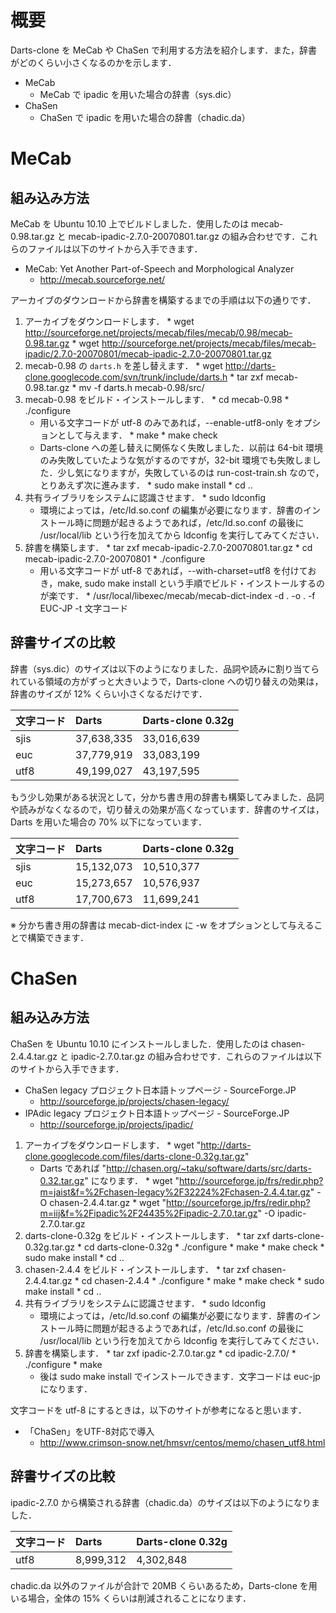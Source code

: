 

# 概要 #

Darts-clone を MeCab や ChaSen で利用する方法を紹介します．また，辞書がどのくらい小さくなるのかを示します．

  * MeCab
    * MeCab で ipadic を用いた場合の辞書（sys.dic）
  * ChaSen
    * ChaSen で ipadic を用いた場合の辞書（chadic.da）

# MeCab #

## 組み込み方法 ##

MeCab を Ubuntu 10.10 上でビルドしました．使用したのは mecab-0.98.tar.gz と mecab-ipadic-2.7.0-20070801.tar.gz の組み合わせです．これらのファイルは以下のサイトから入手できます．

  * MeCab: Yet Another Part-of-Speech and Morphological Analyzer
    * http://mecab.sourceforge.net/

アーカイブのダウンロードから辞書を構築するまでの手順は以下の通りです．

  1. アーカイブをダウンロードします．
    * wget http://sourceforge.net/projects/mecab/files/mecab/0.98/mecab-0.98.tar.gz
    * wget http://sourceforge.net/projects/mecab/files/mecab-ipadic/2.7.0-20070801/mecab-ipadic-2.7.0-20070801.tar.gz
  1. mecab-0.98 の `darts.h` を差し替えます．
    * wget http://darts-clone.googlecode.com/svn/trunk/include/darts.h
    * tar zxf mecab-0.98.tar.gz
    * mv -f darts.h mecab-0.98/src/
  1. mecab-0.98 をビルド・インストールします．
    * cd mecab-0.98
    * ./configure
      * 用いる文字コードが utf-8 のみであれば，--enable-utf8-only をオプションとして与えます．
    * make
    * make check
      * Darts-clone への差し替えに関係なく失敗しました．以前は 64-bit 環境のみ失敗していたような気がするのですが，32-bit 環境でも失敗しました．少し気になりますが，失敗しているのは run-cost-train.sh なので，とりあえず次に進みます．
    * sudo make install
    * cd ..
  1. 共有ライブラリをシステムに認識させます．
    * sudo ldconfig
      * 環境によっては，/etc/ld.so.conf の編集が必要になります．辞書のインストール時に問題が起きるようであれば，/etc/ld.so.conf の最後に /usr/local/lib という行を加えてから ldconfig を実行してみてください．
  1. 辞書を構築します．
    * tar zxf mecab-ipadic-2.7.0-20070801.tar.gz
    * cd mecab-ipadic-2.7.0-20070801
    * ./configure
      * 用いる文字コードが utf-8 であれば，--with-charset=utf8 を付けておき，make, sudo make install という手順でビルド・インストールするのが楽です．
    * /usr/local/libexec/mecab/mecab-dict-index -d . -o . -f EUC-JP -t 文字コード

## 辞書サイズの比較 ##

辞書（sys.dic）のサイズは以下のようになりました．品詞や読みに割り当てられている領域の方がずっと大きいようで，Darts-clone への切り替えの効果は，辞書のサイズが 12% くらい小さくなるだけです．

| **文字コード** | **Darts** | **Darts-clone 0.32g** |
|:--------------------|:----------|:----------------------|
|sjis                 |37,638,335 |33,016,639             |
|euc                  |37,779,919 |33,083,199             |
|utf8                 |49,199,027 |43,197,595             |

もう少し効果がある状況として，分かち書き用の辞書も構築してみました．品詞や読みがなくなるので，切り替えの効果が高くなっています．辞書のサイズは，Darts を用いた場合の 70% 以下になっています．

| **文字コード** | **Darts** | **Darts-clone 0.32g** |
|:--------------------|:----------|:----------------------|
|sjis                 |15,132,073 |10,510,377             |
|euc                  |15,273,657 |10,576,937             |
|utf8                 |17,700,673 |11,699,241             |

※ 分かち書き用の辞書は mecab-dict-index に -w をオプションとして与えることで構築できます．

# ChaSen #

## 組み込み方法 ##

ChaSen を Ubuntu 10.10 にインストールしました．使用したのは chasen-2.4.4.tar.gz と ipadic-2.7.0.tar.gz の組み合わせです．これらのファイルは以下のサイトから入手できます．

  * ChaSen legacy プロジェクト日本語トップページ - SourceForge.JP
    * http://sourceforge.jp/projects/chasen-legacy/
  * IPAdic legacy プロジェクト日本語トップページ - SourceForge.JP
    * http://sourceforge.jp/projects/ipadic/

  1. アーカイブをダウンロードします．
    * wget "http://darts-clone.googlecode.com/files/darts-clone-0.32g.tar.gz"
      * Darts であれば "http://chasen.org/~taku/software/darts/src/darts-0.32.tar.gz" になります．
    * wget "http://sourceforge.jp/frs/redir.php?m=jaist&f=%2Fchasen-legacy%2F32224%2Fchasen-2.4.4.tar.gz" -O chasen-2.4.4.tar.gz
    * wget "http://sourceforge.jp/frs/redir.php?m=iij&f=%2Fipadic%2F24435%2Fipadic-2.7.0.tar.gz" -O ipadic-2.7.0.tar.gz
  1. darts-clone-0.32g をビルド・インストールします．
    * tar zxf darts-clone-0.32g.tar.gz
    * cd darts-clone-0.32g
    * ./configure
    * make
    * make check
    * sudo make install
    * cd ..
  1. chasen-2.4.4 をビルド・インストールします．
    * tar zxf chasen-2.4.4.tar.gz
    * cd chasen-2.4.4
    * ./configure
    * make
    * make check
    * sudo make install
    * cd ..
  1. 共有ライブラリをシステムに認識させます．
    * sudo ldconfig
      * 環境によっては，/etc/ld.so.conf の編集が必要になります．辞書のインストール時に問題が起きるようであれば，/etc/ld.so.conf の最後に /usr/local/lib という行を加えてから ldconfig を実行してみてください．
  1. 辞書を構築します．
    * tar zxf ipadic-2.7.0.tar.gz
    * cd ipadic-2.7.0/
    * ./configure
    * make
      * 後は sudo make install でインストールできます．文字コードは euc-jp になります．

文字コードを utf-8 にするときは，以下のサイトが参考になると思います．

  * 「ChaSen」をUTF-8対応で導入
    * http://www.crimson-snow.net/hmsvr/centos/memo/chasen_utf8.html

## 辞書サイズの比較 ##

ipadic-2.7.0 から構築される辞書（chadic.da）のサイズは以下のようになりました．

| **文字コード** | **Darts** | **Darts-clone 0.32g** |
|:--------------------|:----------|:----------------------|
|utf8                 |8,999,312  |4,302,848              |

chadic.da 以外のファイルが合計で 20MB くらいあるため，Darts-clone を用いる場合，全体の 15% くらいは削減されることになります．